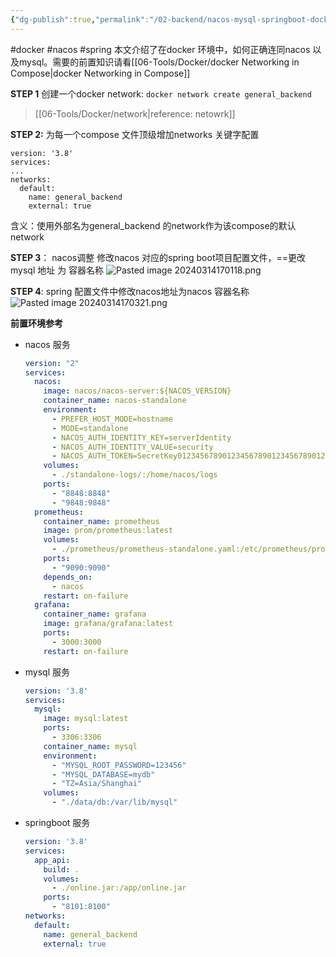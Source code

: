 ```yaml
---
{"dg-publish":true,"permalink":"/02-backend/nacos-mysql-springboot-docker/","created":"2024-09-18T14:20:19.812+08:00","updated":"2024-05-27T15:04:10.000+08:00"}
---
```


#docker #nacos #spring 
本文介绍了在docker 环境中，如何正确连同nacos 以及mysql。需要的前置知识请看[[06-Tools/Docker/docker Networking in Compose\|docker Networking in Compose]]

**STEP 1**
创建一个docker network: `docker network create general_backend`
> [[06-Tools/Docker/network\|reference: netowrk]]

**STEP 2:**
为每一个compose 文件顶级增加networks 关键字配置
```
version: '3.8'
services:
...
networks:
  default:
    name: general_backend
    external: true
```
含义：使用外部名为general_backend 的network作为该compose的默认network

**STEP 3**： nacos调整
修改nacos 对应的spring boot项目配置文件，==更改mysql 地址 为 容器名称
![Pasted image 20240314170118.png](/img/user/attachments/Pasted%20image%2020240314170118.png)

**STEP 4**: spring 配置文件中修改nacos地址为nacos 容器名称
![Pasted image 20240314170321.png](/img/user/attachments/Pasted%20image%2020240314170321.png)

**前置环境参考**
+ nacos 服务
	```yml
	version: "2"
	services:
	  nacos:
	    image: nacos/nacos-server:${NACOS_VERSION}
	    container_name: nacos-standalone
	    environment:
	      - PREFER_HOST_MODE=hostname
	      - MODE=standalone
	      - NACOS_AUTH_IDENTITY_KEY=serverIdentity
	      - NACOS_AUTH_IDENTITY_VALUE=security
	      - NACOS_AUTH_TOKEN=SecretKey012345678901234567890123456789012345678901234567890123456789
	    volumes:
	      - ./standalone-logs/:/home/nacos/logs
	    ports:
	      - "8848:8848"
	      - "9848:9848"
	  prometheus:
	    container_name: prometheus
	    image: prom/prometheus:latest
	    volumes:
	      - ./prometheus/prometheus-standalone.yaml:/etc/prometheus/prometheus.yml
	    ports:
	      - "9090:9090"
	    depends_on:
	      - nacos
	    restart: on-failure
	  grafana:
	    container_name: grafana
	    image: grafana/grafana:latest
	    ports:
	      - 3000:3000
	    restart: on-failure	
	```
+ mysql 服务
	```yml
	version: '3.8'
	services:
	  mysql:
	    image: mysql:latest
	    ports: 
	      - 3306:3306
	    container_name: mysql
	    environment:
	      - "MYSQL_ROOT_PASSWORD=123456"
	      - "MYSQL_DATABASE=mydb"
	      - "TZ=Asia/Shanghai"
	    volumes:
	      - "./data/db:/var/lib/mysql"
	```
+ springboot 服务
	```yml
	version: '3.8'
	services:
	  app_api:
	    build: .
	    volumes:
	      - ./online.jar:/app/online.jar
	    ports:
	      - "8101:8100"
	networks:
	  default:
	    name: general_backend
	    external: true
	```